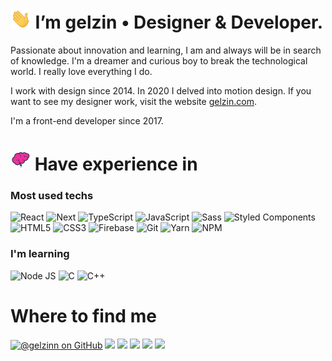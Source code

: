 <h1><img src="https://raw.githubusercontent.com/gelzinn/gelzinn/main/hi-emoji.gif" height="32px"> I’m gelzin • Designer & Developer.</h1>


<p>Passionate about innovation and learning, I am and always will be in search of knowledge. I'm a dreamer and curious boy to break the technological world. I really    love everything I do.</p>

<p>I work with design since 2014. In 2020 I delved into motion design. If you want to see my designer work, visit the website <a href="https://gelzin.com" target="_blank">gelzin.com</a>.</p>

<p>I'm a front-end developer since 2017.</p>

<h1><img src="https://raw.githubusercontent.com/gelzinn/gelzinn/main/brain-animated.gif" height="32px"> Have experience in</h1>

<div>

  ### Most used techs

  <div>
    <img alt="React" src="https://img.shields.io/badge/-React-45b8d8?style=for-the-badge&logo=react&logoColor=white" />
    <img alt="Next" src="https://img.shields.io/badge/-Nextjs-000000?style=for-the-badge&logo=next.js&logoColor=white" />
    <img alt="TypeScript" src="https://img.shields.io/badge/-TypeScript-007ACC?style=for-the-badge&logo=typescript&logoColor=white" />
    <img alt="JavaScript" src="https://img.shields.io/badge/-JavaScript-f7df1e?style=for-the-badge&logo=javascript&logoColor=black" />
    <img alt="Sass" src="https://img.shields.io/badge/-Sass-CC6699?style=for-the-badge&logo=sass&logoColor=white" />
    <img alt="Styled Components" src="https://img.shields.io/badge/-Styled_Components-db7092?style=for-the-badge&logo=styled-components&logoColor=white" />
    <img alt="HTML5" src="https://img.shields.io/badge/-HTML5-E34F26?style=for-the-badge&logo=html5&logoColor=white" />
    <img alt="CSS3" src="https://img.shields.io/badge/-CSS3-2965f1?style=for-the-badge&logo=css3&logoColor=white" />
    <img alt="Firebase" src="https://img.shields.io/badge/-Firebase-FFCA28?style=for-the-badge&logo=firebase&logoColor=black" />
    <img alt="Git" src="https://img.shields.io/badge/-Git-F05032?style=for-the-badge&logo=git&logoColor=white" />
    <img alt="Yarn" src="https://img.shields.io/badge/-Yarn-2188b6?style=for-the-badge&logo=yarn&logoColor=white" />
    <img alt="NPM" src="https://img.shields.io/badge/-NPM-CB3837?style=for-the-badge&logo=npm&logoColor=white" />
  </div>

  ### I'm learning

  <div>
    <img alt="Node JS" src="https://img.shields.io/badge/-Node.js-43853D?style=for-the-badge&logo=node.js&logoColor=white" />
    <img alt="C" src="https://img.shields.io/badge/C-00599C?style=for-the-badge&logo=c&logoColor=white" />
    <img alt="C++" src="https://img.shields.io/badge/C%2B%2B-00599C?style=for-the-badge&logo=c%2B%2B&logoColor=white" />
  </div>

  <h1>Where to find me </h1>

  <div> 
    <a href="https://www.github.com/gelzinn" target="_blank"><img src="https://img.shields.io/badge/GitHub-%23333333.svg?&style=for-the-badge&logo=github&logoColor=white" alt="@gelzinn on GitHub"></a>
    <a href="https://gelzin.com" target="_blank"><img src="https://img.shields.io/badge/-gelzin.com-black?&style=for-the-badge"></a>
    <a href="https://www.youtube.com/c/gelzinn_" target="_blank"><img src="https://img.shields.io/badge/YouTube-FF0000?style=for-the-badge&logo=youtube&logoColor=white" target="_blank"></a>
    <a href="https://instagram.com/gelzinn" target="_blank"><img src="https://img.shields.io/badge/-Instagram-%23E4405F?style=for-the-badge&logo=instagram&logoColor=white" target="_blank"></a>
    <a href="https://twitter.com/gelzinn_" target="_blank"><img src="https://img.shields.io/badge/twitter-%231DA1F2.svg?&style=for-the-badge&logo=twitter&logoColor=white" target="_blank"></a>
    <a href="https://www.linkedin.com/in/gelzin" target="_blank"><img src="https://img.shields.io/badge/-LinkedIn-%230077B5?style=for-the-badge&logo=linkedin&logoColor=white" target="_blank"></a> 
  </div>
  
</div>
